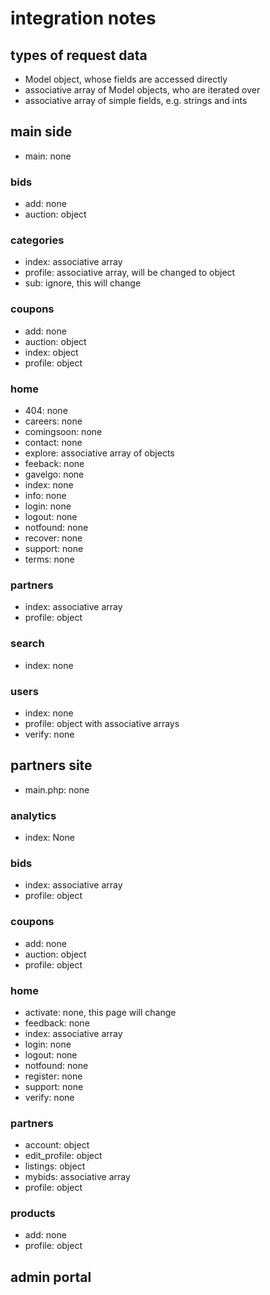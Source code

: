 # integration notes

## types of request data
- Model object, whose fields are accessed directly
- associative array of Model objects, who are iterated over
- associative array of simple fields, e.g. strings and ints

## main side
- main: none

### bids
- add: none
- auction: object

### categories
- index: associative array
- profile: associative array, will be changed to object
- sub: ignore, this will change

### coupons
- add: none
- auction: object
- index: object
- profile: object

### home
- 404: none
- careers: none
- comingsoon: none
- contact: none
- explore: associative array of objects
- feeback: none
- gavelgo: none
- index: none
- info: none
- login: none
- logout: none
- notfound: none
- recover: none
- support: none
- terms: none

### partners
- index: associative array
- profile: object

### search
- index: none

### users
- index: none
- profile: object with associative arrays
- verify: none

## partners site
- main.php: none

### analytics
- index: None

### bids
- index: associative array
- profile: object

### coupons
- add: none
- auction: object
- profile: object

### home
- activate: none, this page will change
- feedback: none
- index: associative array
- login: none
- logout: none
- notfound: none
- register: none
- support: none
- verify: none

### partners
- account: object
- edit_profile: object
- listings: object
- mybids: associative array
- profile: object

### products
- add: none
- profile: object

## admin portal